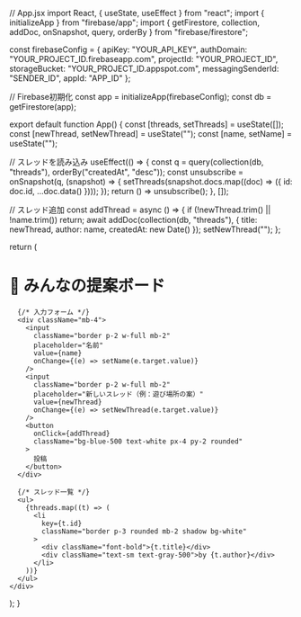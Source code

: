 // App.jsx
import React, { useState, useEffect } from "react";
import { initializeApp } from "firebase/app";
import {
  getFirestore,
  collection,
  addDoc,
  onSnapshot,
  query,
  orderBy
} from "firebase/firestore";

const firebaseConfig = {
  apiKey: "YOUR_API_KEY",
  authDomain: "YOUR_PROJECT_ID.firebaseapp.com",
  projectId: "YOUR_PROJECT_ID",
  storageBucket: "YOUR_PROJECT_ID.appspot.com",
  messagingSenderId: "SENDER_ID",
  appId: "APP_ID"
};

// Firebase初期化
const app = initializeApp(firebaseConfig);
const db = getFirestore(app);

export default function App() {
  const [threads, setThreads] = useState([]);
  const [newThread, setNewThread] = useState("");
  const [name, setName] = useState("");

  // スレッドを読み込み
  useEffect(() => {
    const q = query(collection(db, "threads"), orderBy("createdAt", "desc"));
    const unsubscribe = onSnapshot(q, (snapshot) => {
      setThreads(snapshot.docs.map((doc) => ({ id: doc.id, ...doc.data() })));
    });
    return () => unsubscribe();
  }, []);

  // スレッド追加
  const addThread = async () => {
    if (!newThread.trim() || !name.trim()) return;
    await addDoc(collection(db, "threads"), {
      title: newThread,
      author: name,
      createdAt: new Date()
    });
    setNewThread("");
  };

  return (
    <div className="p-4 max-w-xl mx-auto">
      <h1 className="text-2xl font-bold mb-4">🎉 みんなの提案ボード</h1>

      {/* 入力フォーム */}
      <div className="mb-4">
        <input
          className="border p-2 w-full mb-2"
          placeholder="名前"
          value={name}
          onChange={(e) => setName(e.target.value)}
        />
        <input
          className="border p-2 w-full mb-2"
          placeholder="新しいスレッド（例：遊び場所の案）"
          value={newThread}
          onChange={(e) => setNewThread(e.target.value)}
        />
        <button
          onClick={addThread}
          className="bg-blue-500 text-white px-4 py-2 rounded"
        >
          投稿
        </button>
      </div>

      {/* スレッド一覧 */}
      <ul>
        {threads.map((t) => (
          <li
            key={t.id}
            className="border p-3 rounded mb-2 shadow bg-white"
          >
            <div className="font-bold">{t.title}</div>
            <div className="text-sm text-gray-500">by {t.author}</div>
          </li>
        ))}
      </ul>
    </div>
  );
}